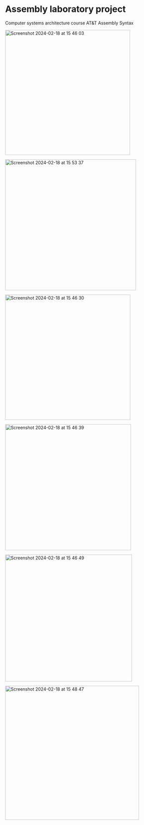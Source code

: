# Assembly laboratory project

Computer systems architecture course
AT&amp;T Assembly Syntax
<p>
<img width="402" alt="Screenshot 2024-02-18 at 15 46 03" src="https://github.com/dariadragomir/Assembly_laboratory_project/assets/82290545/b0dd0aad-a02f-46f6-8125-7983d956f2cf">
</p>
<p>
<img width="421" alt="Screenshot 2024-02-18 at 15 53 37" src="https://github.com/dariadragomir/Assembly_laboratory_project/assets/82290545/7c05260a-7526-42a6-be9c-8708dab6f9f0">

</p>
<p>
<img width="403" alt="Screenshot 2024-02-18 at 15 46 30" src="https://github.com/dariadragomir/Assembly_laboratory_project/assets/82290545/268f634f-0c85-4772-b2ca-8a5a84d3ab71">
</p>
<p>
<img width="405" alt="Screenshot 2024-02-18 at 15 46 39" src="https://github.com/dariadragomir/Assembly_laboratory_project/assets/82290545/9a6b093a-64c8-4f27-a5c0-f3627f6683f4">
</p>
<p>
<img width="408" alt="Screenshot 2024-02-18 at 15 46 49" src="https://github.com/dariadragomir/Assembly_laboratory_project/assets/82290545/301a4fc1-e51c-45be-ac06-d1af62597465">
</p>
<p>
<img width="431" alt="Screenshot 2024-02-18 at 15 48 47" src="https://github.com/dariadragomir/Assembly_laboratory_project/assets/82290545/5e1b6fed-354e-421d-988b-bd4f594700d7">
</p>
</p>
